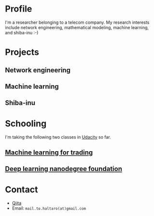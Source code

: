 # Profile

I'm a researcher belonging to a telecom company. 
My research interests include network engineering, mathematical modeling, machine learning, and shiba-inu :-)

# Projects

## Network engineering

## Machine learning

## Shiba-inu

# Schooling

I'm taking the following two classes in [Udacity](https://www.udacity.com/) so far.

## [Machine learning for trading](https://www.udacity.com/course/machine-learning-for-trading--ud501)


## [Deep learning nanodegree foundation](https://www.udacity.com/course/deep-learning-nanodegree-foundation--nd101)

# Contact

* [Qiita](http:/qiita.com/haltaro)
* Email: `mail.to.haltaro(at)gmail.com`

